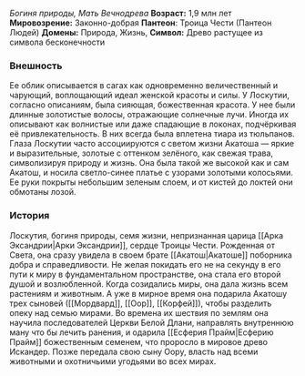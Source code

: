*Богиня природы, Мать Вечнодрева*
**Возраст:** 1,9 млн лет
**Мировозрение:** Законно-добрая
**Пантеон**: Троица Чести (Пантеон Людей)
**Домены:** Природа, Жизнь, 
**Символ:** Древо растущее из символа бесконечности

### Внешность 
Ее облик описывается в сагах как одновременно величественный и чарующий, воплощающий идеал женской красоты и силы. У Лоскутии, согласно описаниям, была сияющая, божественная красота. У нее были длинные золотистые волосы, отражающие солнечные лучи. Иногда их описывают как волнистые или даже спадающие в локонах, подчёркивая её привлекательность. В них всегда была вплетена тиара из тюльпанов. Глаза Лоскутии часто ассоциируются с светом жизни Акатоша — яркие и выразительные, золотые с оттенком зелёного, как свежая трава, символизируя природу и жизнь. Она была такой же высокой как и сам Акатош, и носила светло-синее платье с узорами золотыми колосьями. Ее руки покрыты небольшим зеленым слоем, и от кистей до локтей они обмотаны лозой.



### История
Лоскутия, богиня природы, семя жизни, непризнанная царица [[Арка Эксандрии|Арки Эксандрии]], сердце Троицы Чести. Рожденная от Света, она сразу увидела в своем брате [[Акатош|Акатоше]] поборника добра и справедливости. Не желая покидать его не на секунду в его пути к миру в фундаментальном пространстве, она стала его второй душой и возлюбленной. Когда созидались миры, она дала жизнь всем растениям и животным. А уже в мирное время она подарила Акатошу трех сыновей ([[Мордвард]], [[Оор]], [[Корфей]]), чтобы разделить опеку над семью мирами. Во времена их шествия по землям она научила последователей Церкви Белой Длани, направлять внутреннюю ману что бы лечить ранения, и одарила [[Есферия Прайм|Есферию Прайм]] божественным семенем, что проросло в мировое древо Искандер. Позже передала свою сыну Оору, власть над всеми животными и охотничьими угодьями во всех мирах. 